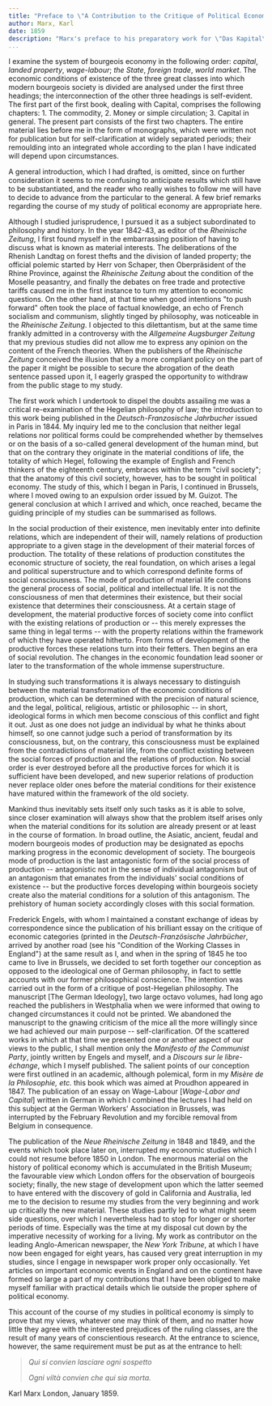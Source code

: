 ```yaml
---
title: "Preface to \"A Contribution to the Critique of Political Economy\""
author: Marx, Karl
date: 1859
description: "Marx's preface to his preparatory work for \"Das Kapital\", well-known for it's elaborations on the *materials conception of history* and the \"base-superstructure\" analogy. English text from the [MIA](https://www.marxists.org/archive/marx/works/1859/critique-pol-economy/preface.htm) and [wikisource](https://en.wikisource.org/wiki/A_Contribution_to_the_Critique_of_Political_Economy), while comparing it with the [German original](http://posner.library.cmu.edu/Posner/books/book.cgi?call=335.4_M39K_1859)."
...
```


I examine the system of bourgeois economy in the following order:
*capital*, *landed property*, *wage-labour*; *the State*, *foreign
trade*, *world market*. The economic conditions of existence of the
three great classes into which modern bourgeois society is divided are
analysed under the first three headings; the interconnection of the
other three headings is self-evident. The first part of the first book,
dealing with Capital, comprises the following chapters: 1. The
commodity, 2. Money or simple circulation; 3. Capital in general. The
present part consists of the first two chapters. The entire material
lies before me in the form of monographs, which were written not for
publication but for self-clarification at widely separated periods;
their remoulding into an integrated whole according to the plan I have
indicated will depend upon circumstances.

A general introduction, which I had drafted, is omitted, since on
further consideration it seems to me confusing to anticipate results
which still have to be substantiated, and the reader who really wishes
to follow me will have to decide to advance from the particular to the
general. A few brief remarks regarding the course of my study of
political economy are appropriate here.

Although I studied jurisprudence, I pursued it as a subject subordinated
to philosophy and history. In the year 1842-43, as editor of the
*Rheinische Zeitung*, I first found myself in the embarrassing position
of having to discuss what is known as material interests. The
deliberations of the Rhenish Landtag on forest thefts and the division
of landed property; the official polemic started by Herr von Schaper,
then Oberpräsident of the Rhine Province, against the *Rheinische
Zeitung* about the condition of the Moselle peasantry, and finally the
debates on free trade and protective tariffs caused me in the first
instance to turn my attention to economic questions. On the other hand,
at that time when good intentions "to push forward" often took the place
of factual knowledge, an echo of French socialism and communism,
slightly tinged by philosophy, was noticeable in the *Rheinische
Zeitung*. I objected to this dilettantism, but at the same time frankly
admitted in a controversy with the *Allgemeine Augsburger Zeitung* that
my previous studies did not allow me to express any opinion on the
content of the French theories. When the publishers of the *Rheinische
Zeitung* conceived the illusion that by a more compliant policy on the
part of the paper it might be possible to secure the abrogation of the
death sentence passed upon it, I eagerly grasped the opportunity to
withdraw from the public stage to my study.

The first work which I undertook to dispel the doubts assailing me was a
critical re-examination of the Hegelian philosophy of law; the
introduction to this work being published in the *Deutsch-Franzosische
Jahrbucher* issued in Paris in 1844. My inquiry led me to the conclusion
that neither legal relations nor political forms could be comprehended
whether by themselves or on the basis of a so-called general development
of the human mind, but that on the contrary they originate in the
material conditions of life, the totality of which Hegel, following the
example of English and French thinkers of the eighteenth century,
embraces within the term "civil society"; that the anatomy of this civil
society, however, has to be sought in political economy. The study of
this, which I began in Paris, I continued in Brussels, where I moved
owing to an expulsion order issued by M. Guizot. The general conclusion
at which I arrived and which, once reached, became the guiding principle
of my studies can be summarised as follows.

In the social production of their existence, men inevitably enter into
definite relations, which are independent of their will, namely
relations of production appropriate to a given stage in the development
of their material forces of production. The totality of these relations
of production constitutes the economic structure of society, the real
foundation, on which arises a legal and political superstructure and to
which correspond definite forms of social consciousness. The mode of
production of material life conditions the general process of social,
political and intellectual life. It is not the consciousness of men that
determines their existence, but their social existence that determines
their consciousness. At a certain stage of development, the material
productive forces of society come into conflict with the existing
relations of production or -- this merely expresses the same thing in
legal terms -- with the property relations within the framework of which
they have operated hitherto. From forms of development of the productive
forces these relations turn into their fetters. Then begins an era of
social revolution. The changes in the economic foundation lead sooner or
later to the transformation of the whole immense superstructure.

In studying such transformations it is always necessary to distinguish
between the material transformation of the economic conditions of
production, which can be determined with the precision of natural
science, and the legal, political, religious, artistic or philosophic --
in short, ideological forms in which men become conscious of this
conflict and fight it out. Just as one does not judge an individual by
what he thinks about himself, so one cannot judge such a period of
transformation by its consciousness, but, on the contrary, this
consciousness must be explained from the contradictions of material
life, from the conflict existing between the social forces of production
and the relations of production. No social order is ever destroyed
before all the productive forces for which it is sufficient have been
developed, and new superior relations of production never replace older
ones before the material conditions for their existence have matured
within the framework of the old society.

Mankind thus inevitably sets itself only such tasks as it is able to
solve, since closer examination will always show that the problem itself
arises only when the material conditions for its solution are already
present or at least in the course of formation. In broad outline, the
Asiatic, ancient, feudal and modern bourgeois modes of production may be
designated as epochs marking progress in the economic development of
society. The bourgeois mode of production is the last antagonistic form
of the social process of production -- antagonistic not in the sense of
individual antagonism but of an antagonism that emanates from the
individuals' social conditions of existence -- but the productive forces
developing within bourgeois society create also the material conditions
for a solution of this antagonism. The prehistory of human society
accordingly closes with this social formation.

Frederick Engels, with whom I maintained a constant exchange of ideas by
correspondence since the publication of his brilliant essay on the
critique of economic categories (printed in the *Deutsch-Französische
Jahrbücher*, arrived by another road (see his "Condition of the Working
Classes in England") at the same result as I, and when in the spring of
1845 he too came to live in Brussels, we decided to set forth together
our conception as opposed to the ideological one of German philosophy,
in fact to settle accounts with our former philosophical conscience. The
intention was carried out in the form of a critique of post-Hegelian
philosophy. The manuscript [The German Ideology], two large octavo
volumes, had long ago reached the publishers in Westphalia when we were
informed that owing to changed circumstances it could not be printed. We
abandoned the manuscript to the gnawing criticism of the mice all the
more willingly since we had achieved our main purpose --
self-clarification. Of the scattered works in which at that time we
presented one or another aspect of our views to the public, I shall
mention only the *Manifesto of the Communist Party*, jointly written by
Engels and myself, and a *Discours sur le libre-échange*, which I myself
published. The salient points of our conception were first outlined in
an academic, although polemical, form in my *Misère de la Philosophie,
etc.* this book which was aimed at Proudhon appeared in 1847. The
publication of an essay on Wage-Labour [*Wage-Labor and Capital*]
written in German in which I combined the lectures I had held on this
subject at the German Workers' Association in Brussels, was interrupted
by the February Revolution and my forcible removal from Belgium in
consequence.

The publication of the *Neue Rheinische Zeitung* in 1848 and 1849, and
the events which took place later on, interrupted my economic studies
which I could not resume before 1850 in London. The enormous material on
the history of political economy which is accumulated in the British
Museum; the favourable view which London offers for the observation of
bourgeois society; finally, the new stage of development upon which the
latter seemed to have entered with the discovery of gold in California
and Australia, led me to the decision to resume my studies from the very
beginning and work up critically the new material. These studies partly
led to what might seem side questions, over which I nevertheless had to
stop for longer or shorter periods of time. Especially was the time at
my disposal cut down by the imperative necessity of working for a
living. My work as contributor on the leading Anglo-American newspaper,
the *New York Tribune*, at which I have now been engaged for eight
years, has caused very great interruption in my studies, since I engage
in newspaper work proper only occasionally. Yet articles on important
economic events in England and on the continent have formed so large a
part of my contributions that I have been obliged to make myself
familiar with practical details which lie outside the proper sphere of
political economy.

This account of the course of my studies in political economy is simply
to prove that my views, whatever one may think of them, and no matter
how little they agree with the interested prejudices of the ruling
classes, are the result of many years of conscientious research. At the
entrance to science, however, the same requirement must be put as at the
entrance to hell:

>*Qui si convien lasciare ogni sospetto*
>
>*Ogni viltà convien che qui sia morta.*

Karl Marx London, January 1859.

